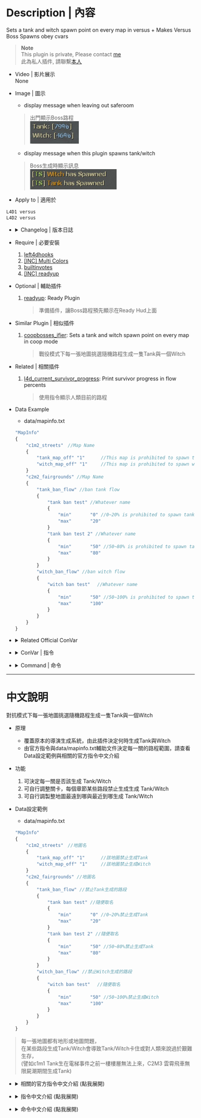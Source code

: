 # Description | 內容
Sets a tank and witch spawn point on every map in versus + Makes Versus Boss Spawns obey cvars

> __Note__ <br/>
This plugin is private, Please contact [me](https://github.com/fbef0102/Game-Private_Plugin#私人插件列表-private-plugins-list)<br/>
此為私人插件, 請聯繫[本人](https://github.com/fbef0102/Game-Private_Plugin#私人插件列表-private-plugins-list)

* Video | 影片展示
<br/>None

* Image | 圖示
	* display message when leaving out saferoom
	> 出門顯示Boss路程
	<br/>![versusbosses_ifier_1](image/versusbosses_ifier_1.jpg)
	* display message when this plugin spawns tank/witch
	> Boss生成時顯示訊息
	<br/>![versusbosses_ifier_2](image/versusbosses_ifier_2.jpg)

* Apply to | 適用於
```
L4D1 versus
L4D2 versus
```

* <details><summary>Changelog | 版本日誌</summary>

	* v1.4
	    * Makes Versus Boss Spawns obey cvars

	* v1.3
	    * Original Request by Anzu
</details>

* Require | 必要安裝
	1. [left4dhooks](https://forums.alliedmods.net/showthread.php?t=321696)
	2. [[INC] Multi Colors](https://forums.alliedmods.net/showthread.php?t=247770)
	3. [builtinvotes](https://github.com/L4D-Community/builtinvotes/actions)
	4. [[INC] readyup](https://github.com/fbef0102/Game-Private_Plugin/blob/main/left4dead2/scripting/include/readyup.inc)

* Optional | 輔助插件
	1. [readyup](https://github.com/fbef0102/Game-Private_Plugin/tree/main/readyup): Ready Plugin
		> 準備插件，讓Boss路程預先顯示在Ready Hud上面

* Similar Plugin | 相似插件
	1. [coopbosses_ifier](https://github.com/fbef0102/Game-Private_Plugin/tree/main/coopbosses_ifier): Sets a tank and witch spawn point on every map in coop mode
		> 戰役模式下每一張地圖挑選隨機路程生成一隻Tank與一個Witch

* Related | 相關插件
	1. [l4d_current_survivor_progress](https://github.com/fbef0102/L4D1_2-Plugins/tree/master/l4d_current_survivor_progress): Print survivor progress in flow percents
		> 使用指令顯示人類目前的路程

* Data Example
	* data/mapinfo.txt
	```php
	"MapInfo"
	{
		"c1m2_streets"　//Map Name
		{
			"tank_map_off" "1" 		//This map is prohibited to spawn tank
			"witch_map_off" "1"	 	//This map is prohibited to spawn witch
		}
		"c2m2_fairgrounds" //Map Name
		{
			"tank_ban_flow" //ban tank flow
			{
				"tank ban test" //Whatever name
				{
					"min"		"0" //0~20% is prohibited to spawn tank
					"max"		"20"
				}
				"tank ban test 2" //Whatever name
				{
					"min"		"50" //50~80% is prohibited to spawn tank
					"max"		"80"
				}
			}
			"witch_ban_flow" //ban witch flow
			{
				"witch ban test"　 //Whatever name
				{
					"min"		"50" //50~100% is prohibited to spawn tank
					"max"		"100"
				}
			}
		}
	}
	```

* <details><summary>Related Official ConVar</summary>

	* write down the follong cvars in cfg/server.cfg
		```php
		// Adjust tank spawns: 100% chance on every map (0.00 ~ 1.00)
		sm_cvar versus_tank_chance_intro 		"1" //first map
		sm_cvar versus_tank_chance_finale 		"1" //regular map
		sm_cvar versus_tank_chance 				"1" //final map

		// Adjust witch spawns: 100% chance on every map (0.00 ~ 1.00)
		sm_cvar versus_witch_chance_intro 		"1" //first map
		sm_cvar versus_witch_chance_finale 		"1" //regular map
		sm_cvar versus_witch_chance 			"1" //final map

		// Adjust boss spawn completion rates: Boss have been prevented from spawning before 20% and after 85
		sm_cvar versus_boss_flow_min_intro 		"0.20" //first map
		sm_cvar versus_boss_flow_max_intro 		"0.85"
		sm_cvar versus_boss_flow_min 			"0.25" //regular map
		sm_cvar versus_boss_flow_max 			"0.85"
		sm_cvar versus_boss_flow_min_finale 	"0.20"
		sm_cvar versus_boss_flow_max_finale 	"0.85" //final map
		```
</details>

* <details><summary>ConVar | 指令</summary>

	* cfg/sourcemod/versusbosses_ifier.cfg
		```php
		// Minimum flow amount witches should avoid tank spawns by, by half the value given on either side of the tank spawn
		l4d_versus_boss_avoid_tank_spawn "10"

		// Enable forcing boss spawns to obey boss spawn cvars
		l4d_versus_boss_spawn_cvars "1"

		// Don't override boss spawning rules on Static Tank Spawn maps (c7m1, c13m2)
		l4d_versus_boss_spawn_except_static "1"

		// If 1, Allow for Easy Setup of the Boss Spawns (!voteboss)
		l4d_versus_boss_vote "1"

		// How many players at least to vote Boss Spawns.
		l4d_versus_boss_vote_need_player "4"
		```
</details>

* <details><summary>Command | 命令</summary>

	* **force witch spawn percent before leaving saferoom (Adm required: ADMFLAG_BAN)**
		```php
		sm_setwitch <number>
		```
	* **force tank spawn percent before leaving saferoom (Adm required: ADMFLAG_BAN)**
		```php
		sm_settank <number>
		```
	* **Display Spawn percent for boss**
		```php
		sm_boss
		sm_tank
		sm_witch
		sm_t
		```
	* **Let's vote to set those Boss Spawns!**
		```php
		sm_voteboss	<tank> <witch>
		sm_bossvote <tank> <witch>
		```
</details>

- - - -
# 中文說明
對抗模式下每一張地圖挑選隨機路程生成一隻Tank與一個Witch

* 原理
	* 覆蓋原本的導演生成系統，由此插件決定何時生成Tank與Witch
	* 由官方指令與data/mapinfo.txt輔助文件決定每一關的路程範圍，請查看Data設定範例與相關的官方指令中文介紹

* 功能
	1. 可決定每一關是否該生成 Tank/Witch
	2. 可自行調整關卡，每個章節某些路段禁止生成生成 Tank/Witch
	3. 可自行調製整地圖最遠到哪與最近到哪生成 Tank/Witch

* Data設定範例
	* data/mapinfo.txt
	```php
	"MapInfo"
	{
		"c1m2_streets"　//地圖名
		{
			"tank_map_off" "1" 		//該地圖禁止生成Tank
			"witch_map_off" "1"	 	//該地圖禁止生成Witch
		}
		"c2m2_fairgrounds" //地圖名
		{
			"tank_ban_flow" //禁止Tank生成的路段
			{
				"tank ban test" //隨便取名
				{
					"min"		"0" //0~20%禁止生成Tank
					"max"		"20"
				}
				"tank ban test 2" //隨便取名
				{
					"min"		"50" //50~80%禁止生成Tank
					"max"		"80"
				}
			}
			"witch_ban_flow" //禁止Witch生成的路段
			{
				"witch ban test"　 //隨便取名
				{
					"min"		"50" //50~100%禁止生成Witch
					"max"		"100"
				}
			}
		}
	}
	```
> 每一張地圖都有地形或地圖問題，<br/>
在某些路段生成Tank/Witch會導致Tank/Witch卡住或對人類來說過於艱難生存，<br/>
(譬如c1m1 Tank生在電梯事件之前一樓樓層無法上來，C2M3 雲霄飛車無限屍潮期間生成Tank)

* <details><summary>相關的官方指令中文介紹 (點我展開)</summary>

	* 以下指令寫入文件 cfg/server.cfg，可自行調整
		```php
		// 每張地圖100%生成Tank (0.00 ~ 1.00)
		sm_cvar versus_tank_chance_intro 		"1" //第一關
		sm_cvar versus_tank_chance_finale 		"1" //普通關卡
		sm_cvar versus_tank_chance 				"1" //最後一關

		// 每張地圖100%生成Witch (0.00 ~ 1.00)
		sm_cvar versus_witch_chance_intro 		"1" //第一關
		sm_cvar versus_witch_chance_finale 		"1" //普通關卡
		sm_cvar versus_witch_chance 			"1" //最後一關

		// 決定關卡的Boss生成路程: 25% ~ 85%
		sm_cvar versus_boss_flow_min_intro 		"0.20" //第一關
		sm_cvar versus_boss_flow_max_intro 		"0.85"
		sm_cvar versus_boss_flow_min 			"0.25" //普通關卡
		sm_cvar versus_boss_flow_max 			"0.85"
		sm_cvar versus_boss_flow_min_finale 	"0.20"
		sm_cvar versus_boss_flow_max_finale 	"0.85" //最後一關
		```
</details>

* <details><summary>指令中文介紹 (點我展開)</summary>

	* cfg/sourcemod/versusbosses_ifier.cfg
		```php
		// Tank 附近前後10% (20除以2) 避開生成witch
		l4d_versus_boss_avoid_tank_spawn "10"

		// If 1, 允許玩家打 !voteboss 發起投票決定Tank/Witch 路程
		l4d_versus_boss_vote "1"

		// 發起!voteboss投票所需的玩家數量 
		l4d_versus_boss_vote_need_player "4"
		```
</details>

* <details><summary>命令中文介紹 (點我展開)</summary>

	* **管理員決定 witch 路程，請在出去安全室之前決定好 (權限：ADMFLAG_BAN)**
		```php
		sm_setwitch <數字>
		```
	* **管理員決定 tank 路程，請在出去安全室之前決定好 (權限：ADMFLAG_BAN)**
		```php
		sm_settank <數字>
		```
	* **打印該回合 Tank/Witch 路程**
		```php
		sm_boss
		sm_tank
		sm_witch
		sm_t
		```
	* **投票決定Tank/Witch的路程 ，請在出去安全室之前決定好**
		```php
		sm_voteboss <數字> <數字>
		sm_bossvote <數字> <數字>
		```
</details>
